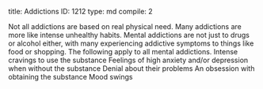 title:          Addictions
ID:             1212
type:           md
compile:        2



Not all addictions are based on real physical need. Many addictions are more like intense unhealthy habits. Mental addictions are not just to drugs or alcohol either, with many experiencing addictive symptoms to things like food or shopping. The following apply to all mental addictions.
Intense cravings to use the substance
Feelings of high anxiety and/or depression when without the substance
Denial about their problems
An obsession with obtaining the substance
Mood swings

